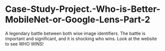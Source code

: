 # Case-Study-Project.-Who-is-Better-MobileNet-or-Google-Lens-Part-2
A legendary battle between both wise image identifiers. The battle is important and significant, and it is shocking who wins. Look at the website to see WHO WINS!
